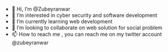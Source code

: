 - 👋 Hi, I’m @Zubeyranwar
- 👀 I’m interested in cyber security and software development
- 🌱 I’m currently learning web development
- 💞️ I’m looking to collaborate on web solution for social problem
- 📫 How to reach me , you can reach me on my twitter account @zubeyranwar

<!---
Zubeyranwar/Zubeyranwar is a ✨ special ✨ repository because its `README.md` (this file) appears on your GitHub profile.
You can click the Preview link to take a look at your changes.
--->
